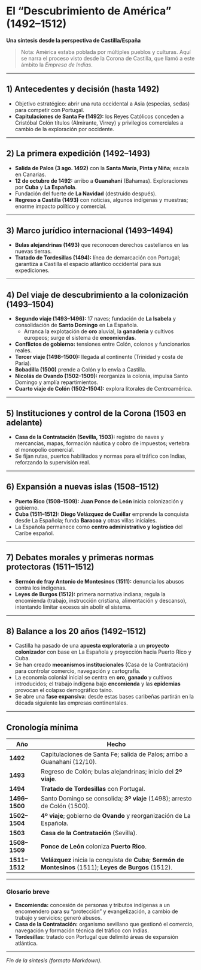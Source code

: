 # El “Descubrimiento de América” (1492–1512)
**Una síntesis desde la perspectiva de Castilla/España**  
> Nota: América estaba poblada por múltiples pueblos y culturas. Aquí se narra el proceso visto desde la Corona de Castilla, que llamó a este ámbito la *Empresa de Indias*.

---

## 1) Antecedentes y decisión (hasta 1492)
- Objetivo estratégico: abrir una ruta occidental a Asia (especias, sedas) para competir con Portugal.  
- **Capitulaciones de Santa Fe (1492):** los Reyes Católicos conceden a Cristóbal Colón títulos (Almirante, Virrey) y privilegios comerciales a cambio de la exploración por occidente.

---

## 2) La primera expedición (1492–1493)
- **Salida de Palos (3 ago. 1492)** con la **Santa María, Pinta y Niña**; escala en Canarias.  
- **12 de octubre de 1492:** arribo a **Guanahaní** (Bahamas). Exploraciones por **Cuba** y **La Española**.  
- Fundación del fuerte de **La Navidad** (destruido después).  
- **Regreso a Castilla (1493)** con noticias, algunos indígenas y muestras; enorme impacto político y comercial.

---

## 3) Marco jurídico internacional (1493–1494)
- **Bulas alejandrinas (1493)** que reconocen derechos castellanos en las nuevas tierras.  
- **Tratado de Tordesillas (1494):** línea de demarcación con Portugal; garantiza a Castilla el espacio atlántico occidental para sus expediciones.

---

## 4) Del viaje de descubrimiento a la colonización (1493–1504)
- **Segundo viaje (1493–1496):** 17 naves; fundación de **La Isabela** y consolidación de **Santo Domingo** en La Española.  
  - Arranca la explotación de **oro** aluvial, la **ganadería** y cultivos europeos; surge el sistema de **encomiendas**.  
- **Conflictos de gobierno:** tensiones entre Colón, colonos y funcionarios reales.  
- **Tercer viaje (1498–1500):** llegada al continente (Trinidad y costa de Paria).  
- **Bobadilla (1500)** prende a Colón y lo envía a Castilla.  
- **Nicolás de Ovando (1502–1509):** reorganiza la colonia, impulsa Santo Domingo y amplía repartimientos.  
- **Cuarto viaje de Colón (1502–1504):** explora litorales de Centroamérica.

---

## 5) Instituciones y control de la Corona (1503 en adelante)
- **Casa de la Contratación (Sevilla, 1503):** registro de naves y mercancías, mapas, formación náutica y cobro de impuestos; vertebra el monopolio comercial.  
- Se fijan rutas, puertos habilitados y normas para el tráfico con Indias, reforzando la supervisión real.

---

## 6) Expansión a nuevas islas (1508–1512)
- **Puerto Rico (1508–1509):** **Juan Ponce de León** inicia colonización y gobierno.  
- **Cuba (1511–1512):** **Diego Velázquez de Cuéllar** emprende la conquista desde La Española; funda **Baracoa** y otras villas iniciales.  
- La Española permanece como **centro administrativo y logístico** del Caribe español.

---

## 7) Debates morales y primeras normas protectoras (1511–1512)
- **Sermón de fray Antonio de Montesinos (1511):** denuncia los abusos contra los indígenas.  
- **Leyes de Burgos (1512):** primera normativa indiana; regula la encomienda (trabajo, instrucción cristiana, alimentación y descanso), intentando limitar excesos sin abolir el sistema.

---

## 8) Balance a los 20 años (1492–1512)
- Castilla ha pasado de una **apuesta exploratoria** a un **proyecto colonizador** con base en La Española y proyección hacia Puerto Rico y Cuba.  
- Se han creado **mecanismos institucionales** (Casa de la Contratación) para controlar comercio, navegación y cartografía.  
- La economía colonial inicial se centra en **oro**, **ganado** y cultivos introducidos; el trabajo indígena bajo **encomienda** y las **epidemias** provocan el colapso demográfico taíno.  
- Se abre una **fase expansiva**: desde estas bases caribeñas partirán en la década siguiente las empresas continentales.

---

## Cronología mínima

| Año | Hecho |
|---|---|
| **1492** | Capitulaciones de Santa Fe; salida de Palos; arribo a Guanahaní (12/10). |
| **1493** | Regreso de Colón; bulas alejandrinas; inicio del **2º viaje**. |
| **1494** | **Tratado de Tordesillas** con Portugal. |
| **1496–1500** | Santo Domingo se consolida; **3º viaje** (1498); arresto de Colón (1500). |
| **1502–1504** | **4º viaje**; gobierno de **Ovando** y reorganización de La Española. |
| **1503** | **Casa de la Contratación** (Sevilla). |
| **1508–1509** | **Ponce de León** coloniza **Puerto Rico**. |
| **1511–1512** | **Velázquez** inicia la conquista de **Cuba**; **Sermón de Montesinos** (1511); **Leyes de Burgos** (1512). |

---

### Glosario breve
- **Encomienda:** concesión de personas y tributos indígenas a un encomendero para su “protección” y evangelización, a cambio de trabajo y servicios; generó abusos.  
- **Casa de la Contratación:** organismo sevillano que gestionó el comercio, navegación y formación técnica del tráfico con Indias.  
- **Tordesillas:** tratado con Portugal que delimitó áreas de expansión atlántica.

--- 

*Fin de la síntesis (formato Markdown).*